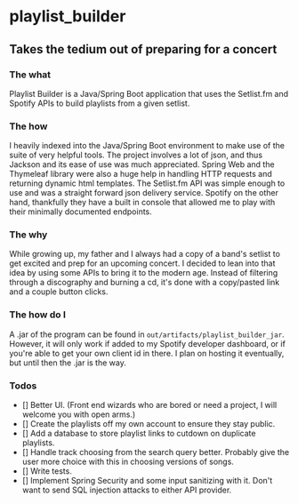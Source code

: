 # playlist_builder  
## Takes the tedium out of preparing for a concert  
### The what  
Playlist Builder is a Java/Spring Boot application that uses the Setlist.fm and Spotify APIs to build playlists from a given setlist.  
### The how  
I heavily indexed into the Java/Spring Boot environment to make use of the suite of very helpful tools. The project involves a lot of json, and thus Jackson and its ease of use was much appreciated. Spring Web and the Thymeleaf library were also a huge help in handling HTTP requests and returning dynamic html templates. The Setlist.fm API was simple enough to use and was a straight forward json delivery service. Spotify on the other hand, thankfully they have a built in console that allowed me to play with their minimally documented endpoints.  
### The why  
While growing up, my father and I always had a copy of a band's setlist to get excited and prep for an upcoming concert. I decided to lean into that idea by using some APIs to bring it to the modern age. Instead of filtering through a discography and burning a cd, it's done with a copy/pasted link and a couple button clicks.  
### The how do I
A .jar of the program can be found in ```out/artifacts/playlist_builder_jar```. However, it will only work if added to my Spotify developer dashboard, or if you're able to get your own client id in there. I plan on hosting it eventually, but until then the .jar is the way.  
### Todos  
- [] Better UI. (Front end wizards who are bored or need a project, I will welcome you with open arms.)  
- [] Create the playlists off my own account to ensure they stay public.  
- [] Add a database to store playlist links to cutdown on duplicate playlists.  
- [] Handle track choosing from the search query better. Probably give the user more choice with this in choosing versions of songs.  
- [] Write tests.  
- [] Implement Spring Security and some input sanitizing with it. Don't want to send SQL injection attacks to either API provider.
